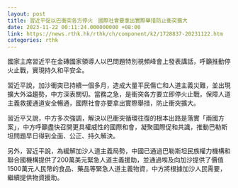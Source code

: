 ```yaml
---
layout: post
title: 習近平促以巴衝突各方停火　國際社會要拿出實際舉措防止衝突擴大
date: 2023-11-22 00:11:24.000000000 +08:00
link: https://news.rthk.hk/rthk/ch/component/k2/1728837-20231122.htm
categories: rthk
---
```


國家主席習近平在金磚國家領導人以巴問題特別視頻峰會上發表講話，呼籲推動停火止戰，實現持久和平安全。

習近平說，加沙衝突已持續一個多月，造成大量平民傷亡和人道主義災難，並出現擴大外溢趨勢，中方深表關切。當務之急，是衝突各方要立即停火止戰，保障人道主義救援通道安全暢通，國際社會亦要拿出實際舉措，防止衝突擴大。

習近平又說，中方多次強調，解決以巴衝突循環往復的根本出路是落實「兩國方案」，中方呼籲盡快召開更具權威性的國際和會，凝聚國際促和共識，推動巴勒斯坦問題早日得到全面、公正、持久解決。

另外，習近平說，為緩解加沙人道主義局勢，中國已通過巴勒斯坦民族權力機構和聯合國機構提供了200萬美元緊急人道主義援助，並通過埃及向加沙提供了價值1500萬元人民幣的食品、藥品等緊急人道主義物資，中方將根據加沙人民需要，繼續提供物資援助。
